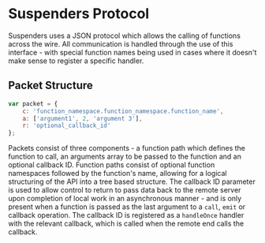 ﻿# Suspenders Protocol
Suspenders uses a JSON protocol which allows the calling of functions across the wire.
All communication is handled through the use of this interface - with special function names being used in cases where it doesn't make sense to register a specific handler.

## Packet Structure
```js
var packet = {
    c: 'function_namespace.function_namespace.function_name',
    a: ['argument1', 2, 'argument 3'],
    r: 'optional_callback_id'
};
```

Packets consist of three components - a function path which defines the function to call, an arguments array to be passed to the function and an optional callback ID.
Function paths consist of optional function namespaces followed by the function's name, allowing for a logical structuring of the API into a tree based structure.
The callback ID parameter is used to allow control to return to pass data back to the remote server upon completion of local work in an asynchronous manner - and is
only present when a function is passed as the last argument to a `call`, `emit` or callback operation. The callback ID is registered as a `handleOnce` handler with the
relevant callback, which is called when the remote end calls the callback.